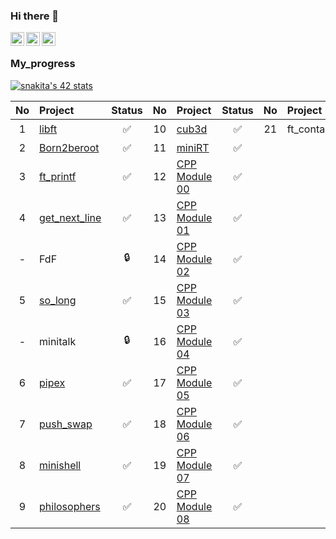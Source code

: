 ### Hi there 👋
<a href="https://t.me/f3_ilya">
  <img align="left" alt="Eric's Telegram" width="22px" src="https://cdn.jsdelivr.net/npm/simple-icons@v3/icons/telegram.svg" />
</a>
<a href="https://instagram.com/f3_ilya/">
  <img align="left" alt="Eric's Instagram" width="22px" src="https://cdn.jsdelivr.net/npm/simple-icons@v3/icons/instagram.svg" />
</a>
<a href="https://vk.com/f3_ilya/">
  <img align="left" alt="Eric's Instagram" width="22px" src="https://cdn.jsdelivr.net/npm/simple-icons@3.13.0/icons/vk.svg" />
</a>

<br />

 ### My_progress
 
<a href="https://github.com/JaeSeoKim/badge42"><img src="https://badge42.vercel.app/api/v2/cl35udrtm001609ibcpn6hsht/stats?cursusId=21&coalitionId=102" alt="snakita's 42 stats" /></a>

| No  | Project                                    | Status | No  | Project                                                 | Status | No  | Project                                                 | Status |
| :-: | :----------------------------------------- | :----: | :-: | :------------------------------------------------------ | :----: | :-: | :------------------------------------------------------ | :----: |
| 1   | [libft](../../../libft)                    | ✅     | 10  | [cub3d](../../../cub3D)                                 | ✅     | 21  | ft_containers                                           | 🛠️     |
| 2   | [Born2beroot](../../../Born2beRoot)        | ✅     | 11  | [miniRT](../../../minirt)                               | ✅     |     |                                                         |        |
| 3   | [ft_printf](../../../ft_printf)            | ✅     | 12  | [CPP Module 00](../../../cpp_modules/tree/main/module00)| ✅     |     |                                                         |        |
| 4   | [get_next_line](../../../get_next_line)    | ✅     | 13  | [CPP Module 01](../../../cpp_modules/tree/main/module01)| ✅     |     |                                                         |        |
| -   | FdF                                        | 🔒     | 14  | [CPP Module 02](../../../cpp_modules/tree/main/module02)| ✅     |     |                                                         |        |
| 5   | [so_long](../../../so_long)                | ✅     | 15  | [CPP Module 03](../../../cpp_modules/tree/main/module03)| ✅     |     |                                                         |        |
| -   | minitalk                                   | 🔒     | 16  | [CPP Module 04](../../../cpp_modules/tree/main/module04)| ✅     |     |                                                         |        |
| 6   | [pipex](../../../pipex)                    | ✅     | 17  | [CPP Module 05](../../../cpp_modules/tree/main/module05)| ✅     |     |                                                         |        |
| 7   | [push_swap](../../../push_swap)            | ✅     | 18  | [CPP Module 06](../../../cpp_modules/tree/main/module06)| ✅     |     |                                                         |        |
| 8   | [minishell](../../../minishell)            | ✅     | 19  | [CPP Module 07](../../../cpp_modules/tree/main/module07)| ✅     |     |                                                         |        |
| 9   | [philosophers](../../../philosophers)      | ✅     | 20  | [CPP Module 08](../../../cpp_modules/tree/main/module08)| ✅     |     |                                                         |        |


<!--
**f3ilya/f3ilya** is a ✨ _special_ ✨ repository because its `README.md` (this file) appears on your GitHub profile.

Here are some ideas to get you started:

- 🔭 I’m currently working on ...
- 🌱 I’m currently learning ...
- 👯 I’m looking to collaborate on ...
- 🤔 I’m looking for help with ...
- 💬 Ask me about ...
- 📫 How to reach me: ...
- 😄 Pronouns: ...
- ⚡ Fun fact: ...
-->
